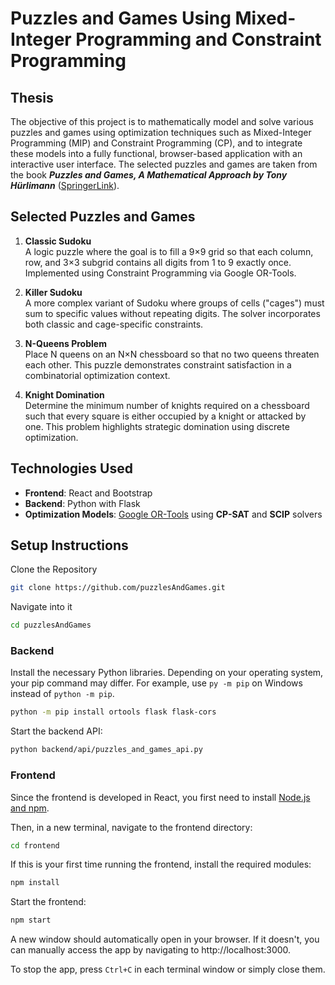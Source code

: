 # Puzzles and Games Using Mixed-Integer Programming and Constraint Programming

## Thesis

The objective of this project is to mathematically model and solve various puzzles and games using optimization techniques such as Mixed-Integer Programming (MIP) and Constraint Programming (CP), and to integrate these models into a fully functional, browser-based application with an interactive user interface. The selected puzzles and games are taken from the book _**Puzzles and Games, A Mathematical Approach by Tony Hürlimann**_ ([SpringerLink](https://link.springer.com/book/10.1007/978-3-662-67381-2)).

## Selected Puzzles and Games

1. **Classic Sudoku**  
   A logic puzzle where the goal is to fill a 9×9 grid so that each column, row, and 3×3 subgrid contains all digits from 1 to 9 exactly once. Implemented using Constraint Programming via Google OR-Tools.

2. **Killer Sudoku**  
   A more complex variant of Sudoku where groups of cells ("cages") must sum to specific values without repeating digits. The solver incorporates both classic and cage-specific constraints.

3. **N-Queens Problem**  
   Place N queens on an N×N chessboard so that no two queens threaten each other. This puzzle demonstrates constraint satisfaction in a combinatorial optimization context.

4. **Knight Domination**  
   Determine the minimum number of knights required on a chessboard such that every square is either occupied by a knight or attacked by one. This problem highlights strategic domination using discrete optimization.

## Technologies Used

- **Frontend**: React and Bootstrap
- **Backend**: Python with Flask
- **Optimization Models**: [Google OR-Tools](https://developers.google.com/optimization) using **CP-SAT** and **SCIP** solvers

## Setup Instructions

Clone the Repository

```bash
git clone https://github.com/puzzlesAndGames.git
```

Navigate into it

```bash
cd puzzlesAndGames
```

### Backend

Install the necessary Python libraries. Depending on your operating system, your pip command may differ. For example, use `py -m pip` on Windows instead of `python -m pip`.

```bash
python -m pip install ortools flask flask-cors
```

Start the backend API:

```bash
python backend/api/puzzles_and_games_api.py
```

### Frontend

Since the frontend is developed in React, you first need to install [Node.js and npm](https://docs.npmjs.com/downloading-and-installing-node-js-and-npm).

Then, in a new terminal, navigate to the frontend directory:

```bash
cd frontend
```

If this is your first time running the frontend, install the required modules:

```bash
npm install
```

Start the frontend:

```bash
npm start
```

A new window should automatically open in your browser. If it doesn't, you can manually access the app by navigating to http://localhost:3000.

To stop the app, press `Ctrl+C` in each terminal window or simply close them.
